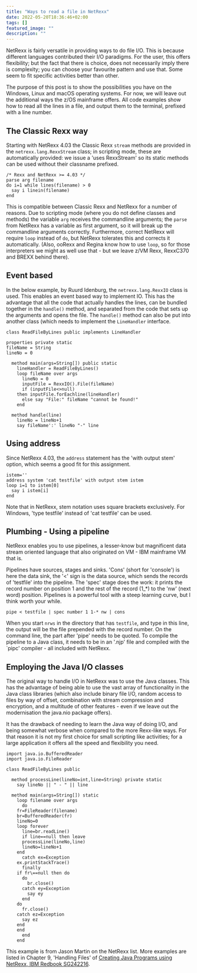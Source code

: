 ```yaml
---
title: "Ways to read a file in NetRexx"
date: 2022-05-20T18:36:46+02:00
tags: []
featured_image: ""
description: ""
---
```

NetRexx is fairly versatile in providing ways to do file I/O. This is because
different languages contributed their I/O paradigms. For the user,
this offers flexibility; but the fact that there is choice, does not necessarily
imply there is complexity; you can choose your favourite pattern and
use that. Some seem to fit specific activities better than other.

The purpose of this post is to show the possibilities you
have on the Windows, Linux and macOS operating systems. For now, we
will leave out the additional ways the z/OS mainframe offers. All code
examples show how to read all the lines in a file, and output them to
the terminal, prefixed with a line number.

## The Classic Rexx way
Starting with NetRexx 4.03 the Classic Rexx `stream` methods are
provided in the `netrexx.lang.RexxStream` class; in scripting mode,
these are automatically provided: we issue a 'uses RexxStream' so its
static methods can be used without their classname prefixed.
```
/* Rexx and NetRexx >= 4.03 */
parse arg filename
do i=1 while lines(filename) > 0
  say i linein(filename)
end
```
This is compatible between Classic Rexx and NetRexx for a number of
reasons. Due to scripting mode (where you do not define classes and
methods) the variable `arg` receives the commandline arguments; the
`parse` from NetRexx has a variable as first argument, so it will
break up the commandline arguments correctly. Furthermore, correct
NetRexx will require `loop` instead of `do`, but NetRexx tolerates
this and corrects it automatically. (Also, ooRexx and Regina know how
to use `loop`, so for those interpreters we might as well use that -
but we leave z/VM Rexx, RexxC370 and BREXX behind there).  


## Event based
In the below example, by Ruurd Idenburg, the `netrexx.lang.RexxIO` class is
used. This enables an event based way to implement IO. This has the
advantage that all the code that actually handles the lines, can be
bundled together in the `handle()` method, and separated from the code
that sets up the arguments and opens the file. The `handle()` method
can also be put into another class (which needs to implement the
`LineHandler` interface.
```
class ReadFileByLines public implements LineHandler

properties private static
fileName = String
lineNo = 0

  method main(args=String[]) public static
    lineHandler = ReadFileByLines()
    loop fileName over args
      lineNo = 0
      inputFile = RexxIO().File(fileName)
      if (inputFile<>null)
	then inputFile.forEachline(lineHandler)
      else say "File:" fileName "cannot be found!"
    end
    
  method handle(line)
    lineNo = lineNo+1
    say fileName':' lineNo "-" line
```
## Using address
Since NetRexx 4.03, the `address` statement has the 'with output stem'
option, which seems a good fit for this assignment. 

```
istem=''
address system 'cat testfile' with output stem istem
loop i=1 to istem[0] 
  say i istem[i]
end
```
Note that in NetRexx, stem notation uses square brackets
exclusively. For Windows, 'type testfile' instead of 'cat testfile'
can be used.
## Plumbing - Using a pipeline
NetRexx enables you to use pipelines, a lesser-know but magnificent
data stream oriented language that also originated on VM - IBM mainframe
VM that is.

Pipelines have sources, stages and sinks. 'Cons' (short for 'console')
is here the data sink, the '<' sign is the data source, which sends
the records of 'testfile' into the pipeline. The 'spec' stage does the
work: it prints the record number on position 1 and the rest of the
record (1_\*) to the 'nw' (next word) position. Pipelines is a
powerful tool with a steep learning curve, but I think worth your while. 
```
pipe < testfile | spec number 1 1-* nw | cons
```
When you start `nrws` in the directory that has
`testfile`, and type in this line, the output will be the file
prepended with the record number. On the command line, the part after
'pipe' needs to be quoted. To compile the pipeline to a Java class, it
needs to be in an '.njp' file and compiled with the `pipc' compiler -
all included with NetRexx.

## Employing the Java I/O classes
The original way to handle I/O in NetRexx was to use the Java
classes. This has the advantage of being able to use the vast array of
functionality in the Java class libraries (which also include binary
file I/O, random access to files by way of offset, combination with
stream compression and encryption, and a multitude of other features -
even if we leave out the modernisation the java.nio package offers).

It has the drawback of needing to learn the Java way of doing I/O, and
being somewhat verbose when compared to the more Rexx-like ways. For
that reason it is not my first choice for small scripting like
activities; for a large application it offers all the speed and
flexibility you need.
```
import java.io.BufferedReader
import java.io.FileReader

class ReadFileByLines public
  
  method processLine(lineNo=int,line=String) private static
    say lineNo || " - " || line
    
  method main(args=String[]) static
    loop filename over args
      do
	fr=FileReader(filename)
	br=BufferedReader(fr)
	lineNo=0
	loop forever
	  line=br.readLine()
	  if line==null then leave
	  processLine(lineNo,line)
	  lineNo=lineNo+1
	end
      catch ex=Exception
	ex.printStackTrace()
      finally
	if fr\==null then do
	  do
	    br.close()
	  catch ey=Exception
	    say ey
	  end
	do
	  fr.close()
	catch ez=Exception
	  say ez
	end
	end
      end
    end
```
This example is from Jason Martin on the NetRexx list. More examples are listed in Chapter 9, 'Handling Files' of [Creating Java Programs using NetRexx, IBM Redbook SG242216](http://www.netrexx.org/files/docs/sg242216.pdf).
